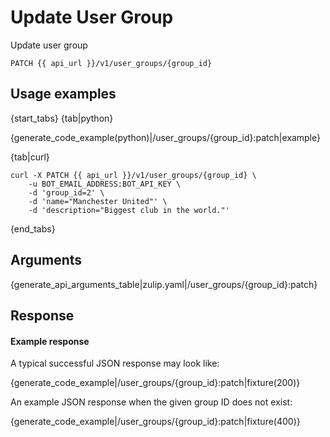 # Update User Group

Update user group

`PATCH {{ api_url }}/v1/user_groups/{group_id}`

## Usage examples

{start_tabs}
{tab|python}

{generate_code_example(python)|/user_groups/{group_id}:patch|example}

{tab|curl}

``` curl
curl -X PATCH {{ api_url }}/v1/user_groups/{group_id} \
    -u BOT_EMAIL_ADDRESS:BOT_API_KEY \
    -d 'group_id=2' \
    -d 'name="Manchester United"' \
    -d 'description="Biggest club in the world."'
```

{end_tabs}

## Arguments

{generate_api_arguments_table|zulip.yaml|/user_groups/{group_id}:patch}

## Response

#### Example response

A typical successful JSON response may look like:

{generate_code_example|/user_groups/{group_id}:patch|fixture(200)}

An example JSON response when the given group ID does not exist:

{generate_code_example|/user_groups/{group_id}:patch|fixture(400)}
